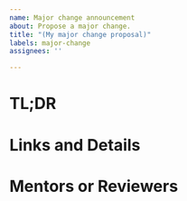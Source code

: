 ```yaml
---
name: Major change announcement
about: Propose a major change.
title: "(My major change proposal)"
labels: major-change
assignees: ''

---
```


<!--

# Directions

If you'd like to propose a major change to rustc, you've come to
the right place! To do so, please write-up your proposal using this template.

Describe your major change in a sentence or two under the TL;DR section.

If available, add links and more descriptions in the "Links and Details" section.
Note: it is not expected that you write a fully fleshed out proposal there.
Just add any information you think is important.

List people already mentoring you on this change or reviewing this change in the "Mentors or Reviewers" section
If there are none, you can also add people that you think would be a good fit.
You can look at [the experts map](https://github.com/rust-lang/compiler-team/blob/master/content/experts/map.toml) for ideas.
You can leave this empty if you don't know or are unsure about who to put into the list.

Oh, and please delete this section before you open the issue -- but
keep the others!
-->

# TL;DR

# Links and Details

# Mentors or Reviewers

